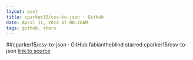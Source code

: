 ```yaml
---
layout: post
title: cparker15/csv-to-json · GitHub
date: April 11, 2014 at 08:26AM
tags: github, stars
---
```

##cparker15/csv-to-json · GitHub
fabiantheblind starred cparker15/csv-to-json
[link to source](http://ift.tt/1ggeNiZ) 
